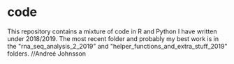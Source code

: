 # code
This repository contains a mixture of code in R and Python I have written under 2018/2019.
The most recent folder and probably my best work is in the "rna_seq_analysis_2_2019"
and "helper_functions_and_extra_stuff_2019" folders. //Andreé Johnsson
